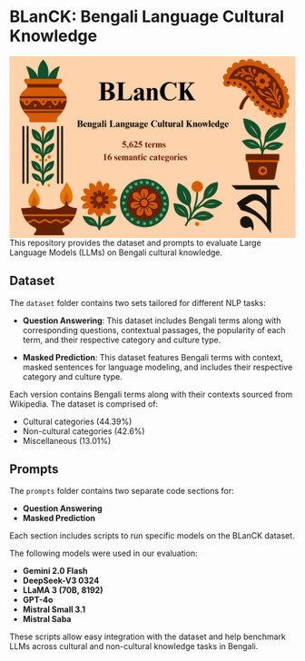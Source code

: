 # BLanCK: Bengali Language Cultural Knowledge
<img align="center"  src="BLanCK-pic.png" alt="BLanCK">
This repository provides the dataset and prompts to evaluate Large Language Models (LLMs) on Bengali cultural knowledge.

## Dataset

The `dataset` folder contains two sets tailored for different NLP tasks:

- **Question Answering**: This dataset includes Bengali terms along with corresponding questions, contextual passages, the popularity of each term, and their respective category and culture type.

- **Masked Prediction**: This dataset features Bengali terms with context, masked sentences for language modeling, and includes their respective category and culture type.

Each version contains Bengali terms along with their contexts sourced from Wikipedia. The dataset is comprised of:

- Cultural categories (44.39%)  
- Non-cultural categories (42.6%)  
- Miscellaneous (13.01%)

## Prompts

The `prompts` folder contains two separate code sections for:

- **Question Answering**
- **Masked Prediction**

Each section includes scripts to run specific models on the BLanCK dataset.

The following models were used in our evaluation:

- **Gemini 2.0 Flash**
- **DeepSeek-V3 0324**
- **LLaMA 3 (70B, 8192)**
- **GPT-4o**
- **Mistral Small 3.1**
- **Mistral Saba**

These scripts allow easy integration with the dataset and help benchmark LLMs across cultural and non-cultural knowledge tasks in Bengali.
